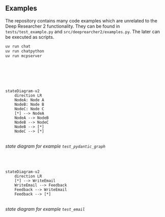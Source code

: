## Examples

The repository contains many code examples which are unrelated to the Deep Researcher 2 functionality. They can be found in `tests/test_example.py` and `src/deeprearcher2/examples.py`. The later can be executed as scripts.
```bash
uv run chat
uv run chatpython
uv run mcpserver
```
<br>
<br>
<br>
<br>

``` mermaid
stateDiagram-v2
    direction LR
    NodeA: Node A
    NodeB: Node B
    NodeC: Node C
    [*] --> NodeA 
    NodeA --> NodeB
    NodeB --> NodeC
    NodeB --> [*]
    NodeC --> [*]
```
<br>*state diagram for example `test_pydantic_graph`*
<br>
<br>
<br>
<br>

``` mermaid
stateDiagram-v2
    direction LR
    [*] --> WriteEmail
    WriteEmail --> Feedback
    Feedback --> WriteEmail
    Feedback --> [*]
```
<br>*state diagram for example `test_email`*
